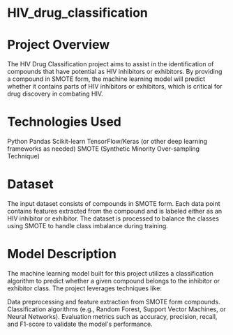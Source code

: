 # HIV_drug_classification

# Project Overview
The HIV Drug Classification project aims to assist in the identification of compounds that have potential as HIV inhibitors or exhibitors. By providing a compound in SMOTE form, the machine learning model will predict whether it contains parts of HIV inhibitors or exhibitors, which is critical for drug discovery in combating HIV.

# Technologies Used
Python
Pandas
Scikit-learn
TensorFlow/Keras (or other deep learning frameworks as needed)
SMOTE (Synthetic Minority Over-sampling Technique)

# Dataset
The input dataset consists of compounds in SMOTE form. Each data point contains features extracted from the compound and is labeled either as an HIV inhibitor or exhibitor. The dataset is processed to balance the classes using SMOTE to handle class imbalance during training.

# Model Description
The machine learning model built for this project utilizes a classification algorithm to predict whether a given compound belongs to the inhibitor or exhibitor class. The project leverages techniques like:

Data preprocessing and feature extraction from SMOTE form compounds.
Classification algorithms (e.g., Random Forest, Support Vector Machines, or Neural Networks).
Evaluation metrics such as accuracy, precision, recall, and F1-score to validate the model's performance.
